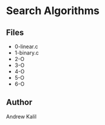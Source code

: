 # Search Algorithms

## Files
* 0-linear.c
* 1-binary.c
* 2-O
* 3-O
* 4-O
* 5-O
* 6-O

## Author
Andrew Kalil